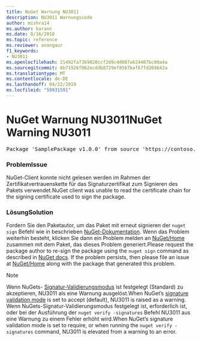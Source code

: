 ```yaml
---
title: NuGet Warnung NU3011
description: NU3011 Warnungscode
author: mishra14
ms.author: karann
ms.date: 8/16/2018
ms.topic: reference
ms.reviewer: anangaur
f1_keywords:
- NU3011
ms.openlocfilehash: 21492fa7369020ccf2d9c4d087a624487bc00a4a
ms.sourcegitcommit: 6b71926f062ecddb8729ef8567baf67fd269642a
ms.translationtype: MT
ms.contentlocale: de-DE
ms.lasthandoff: 04/22/2019
ms.locfileid: "59931591"
---
```

# <a name="nuget-warning-nu3011"></a><span data-ttu-id="197f5-103">NuGet Warnung NU3011</span><span class="sxs-lookup"><span data-stu-id="197f5-103">NuGet Warning NU3011</span></span>

<pre>Package 'SamplePackage v1.0.0' from source 'https://contoso.com/index.json': The primary signature is invalid.</pre>

### <a name="issue"></a><span data-ttu-id="197f5-104">Problem</span><span class="sxs-lookup"><span data-stu-id="197f5-104">Issue</span></span>

<span data-ttu-id="197f5-105">NuGet-Client konnte nicht gelesen werden im Rahmen der Zertifikatvertrauenskette für das Signaturzertifikat zum Signieren des Pakets verwendet.</span><span class="sxs-lookup"><span data-stu-id="197f5-105">NuGet client was unable to read the certificate chain for the signing certificate used to sign the package.</span></span>


### <a name="solution"></a><span data-ttu-id="197f5-106">Lösung</span><span class="sxs-lookup"><span data-stu-id="197f5-106">Solution</span></span>

<span data-ttu-id="197f5-107">Fordern Sie den Paketautor, um das Paket mit erneut signieren der `nuget sign` Befehl wie in beschrieben [NuGet-Dokumentation](https://docs.microsoft.com/en-us/nuget/create-packages/sign-a-package). Wenn das Problem weiterhin besteht, klicken Sie dann ein Problem melden an [NuGet/Home](https://github.com/NuGet/Home/issues) zusammen mit dem Paket, das dieses Problem generiert.</span><span class="sxs-lookup"><span data-stu-id="197f5-107">Please request the package author to re-sign the package using the `nuget sign` command as described in [NuGet docs](https://docs.microsoft.com/en-us/nuget/create-packages/sign-a-package). If the problem persists, then please file an issue at [NuGet/Home](https://github.com/NuGet/Home/issues) along with the package that generated this problem.</span></span>


> [!Note]
> <span data-ttu-id="197f5-108">Wenn NuGets- [Signatur-Validierungsmodus](https://docs.microsoft.com/en-us/nuget/consume-packages/installing-signed-packages#configure-package-signature-requirements) ist festgelegt (Standard) zu akzeptieren, NU3011 als eine Warnung ausgelöst.</span><span class="sxs-lookup"><span data-stu-id="197f5-108">When NuGet’s [signature validation mode](https://docs.microsoft.com/en-us/nuget/consume-packages/installing-signed-packages#configure-package-signature-requirements) is set to accept (default), NU3011 is raised as a warning.</span></span> <span data-ttu-id="197f5-109">Wenn NuGets-Signatur-Validierungsmodus festgelegt ist, erforderlich ist, oder bei der Ausführung der `nuget verify -signatures` Befehl NU3011 aus eine Warnung zu einem Fehler erhöht wird.</span><span class="sxs-lookup"><span data-stu-id="197f5-109">When NuGet’s signature validation mode is set to require, or when running the `nuget verify -signatures` command, NU3011 is elevated from a warning to an error.</span></span> 
